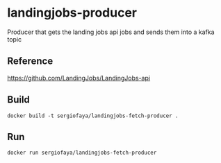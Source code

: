 # landingjobs-producer
Producer that gets the landing jobs api jobs and sends them into a kafka topic

## Reference
https://github.com/LandingJobs/LandingJobs-api
## Build
```
docker build -t sergiofaya/landingjobs-fetch-producer .
```

## Run
```
docker run sergiofaya/landingjobs-fetch-producer
```
